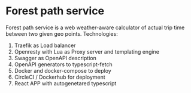 # Forest path service

Forest path service is a web weather-aware calculator of actual trip time between two given geo points.
Technologies:
1. Traefik as Load balancer
2. Openresty with Lua as Proxy server and templating engine
4. Swagger as OpenAPI description
5. OpenAPI generators to typescript-fetch
6. Docker and docker-compose to deploy
7. CircleCI / Dockerhub for deployment
9. React APP with autogenetared typescript

